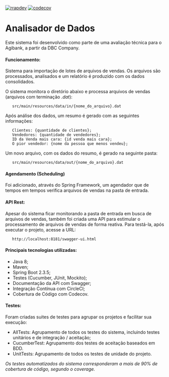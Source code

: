 [![rrapdev](https://circleci.com/gh/rrapdev/analisador-de-dados.svg?style=shield)](https://codecov.io/gh/rrapdev/analisador-de-dados) [![codecov](https://codecov.io/gh/rrapdev/analisador-de-dados/branch/main/graph/badge.svg?token=NT4GgfHsFN)](https://codecov.io/gh/rrapdev/analisador-de-dados)

# Analisador de Dados
Este sistema foi desenvolvido como parte de uma avaliação técnica para o Agibank, a partir da DBC Company.

#### Funcionamento:
Sistema para importação de lotes de arquivos de vendas. Os arquivos são processados, analisados e um relatório é
produzido com os dados consolidados.

O sistema monitora o diretório abaixo e processa arquivos de vendas (arquivos com 
terminação *.dat*):

```
   src/main/resources/data/in/{nome_do_arquivo}.dat
```

Após análise dos dados, um resumo é gerado com as seguintes informações:

```
   Clientes: {quantidade de clientes};
   Vendedores: {quantidade de vendedores};
   ID da Venda mais cara: {id venda mais cara};
   O pior vendedor: {nome da pessoa que menos vendeu};
```

Um novo arquivo, com os dados do resumo, é gerado na seguinte pasta:

```
   src/main/resources/data/out/{nome_do_arquivo}.dat
```

#### Agendamento (Scheduling)
Foi adicionado, através do Spring Framework, um agendador que de tempos em tempos verifica arquivos de vendas na pasta de 
entrada.

#### API Rest:
Apesar do sistema ficar monitorando a pasta de entrada em busca de arquivos de vendas, também foi criada uma API para
estimular o processamento de arquivos de vendas de forma reativa. Para testá-la, após executar o projeto, acesse a URL:

```
   http://localhost:8181/swagger-ui.html
```

#### Principais tecnologias utilizadas:

 * Java 8;
 * Maven;
 * Spring Boot 2.3.5;
 * Testes (Cucumber, JUnit, Mockito);
 * Documentação da API com Swagger;
 * Integração Contínua com CircleCI;
 * Cobertura de Código com Codecov.
 
 #### Testes:
 
Foram criadas suites de testes para agrupar os projetos e facilitar sua execução:
 
  * AllTests: Agrupamento de todos os testes do sistema, incluindo testes unitários e de integração / aceitação;
  * CucumberTest: Agrupamento dos testes de aceitação baseados em BDD.
  * UnitTests: Agrupamento de todos os testes de unidade do projeto.
  
  *Os testes automatizados do sistema corresponderam a mais de 90% de cobertura de código, 
  segundo o coverage.*